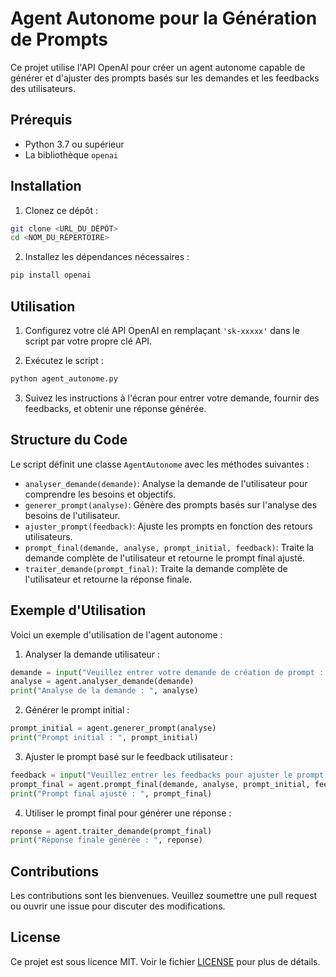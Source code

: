 # Agent Autonome pour la Génération de Prompts

Ce projet utilise l'API OpenAI pour créer un agent autonome capable de générer et d'ajuster des prompts basés sur les demandes et les feedbacks des utilisateurs.

## Prérequis

- Python 3.7 ou supérieur
- La bibliothèque `openai`

## Installation

1. Clonez ce dépôt :

```bash
git clone <URL_DU_DÉPÔT>
cd <NOM_DU_RÉPERTOIRE>
```

2. Installez les dépendances nécessaires :

```bash
pip install openai
```

## Utilisation

1. Configurez votre clé API OpenAI en remplaçant `'sk-xxxxx'` dans le script par votre propre clé API.

2. Exécutez le script :

```bash
python agent_autonome.py
```

3. Suivez les instructions à l'écran pour entrer votre demande, fournir des feedbacks, et obtenir une réponse générée.

## Structure du Code

Le script définit une classe `AgentAutonome` avec les méthodes suivantes :

- `analyser_demande(demande)`: Analyse la demande de l'utilisateur pour comprendre les besoins et objectifs.
- `generer_prompt(analyse)`: Génère des prompts basés sur l'analyse des besoins de l'utilisateur.
- `ajuster_prompt(feedback)`: Ajuste les prompts en fonction des retours utilisateurs.
- `prompt_final(demande, analyse, prompt_initial, feedback)`: Traite la demande complète de l'utilisateur et retourne le prompt final ajusté.
- `traiter_demande(prompt_final)`: Traite la demande complète de l'utilisateur et retourne la réponse finale.

## Exemple d'Utilisation

Voici un exemple d'utilisation de l'agent autonome :

1. Analyser la demande utilisateur :

```python
demande = input("Veuillez entrer votre demande de création de prompt : ")
analyse = agent.analyser_demande(demande)
print("Analyse de la demande : ", analyse)
```

2. Générer le prompt initial :

```python
prompt_initial = agent.generer_prompt(analyse)
print("Prompt initial : ", prompt_initial)
```

3. Ajuster le prompt basé sur le feedback utilisateur :

```python
feedback = input("Veuillez entrer les feedbacks pour ajuster le prompt initial : ")
prompt_final = agent.prompt_final(demande, analyse, prompt_initial, feedback)
print("Prompt final ajusté : ", prompt_final)
```

4. Utiliser le prompt final pour générer une réponse :

```python
reponse = agent.traiter_demande(prompt_final)
print("Réponse finale générée : ", reponse)
```

## Contributions

Les contributions sont les bienvenues. Veuillez soumettre une pull request ou ouvrir une issue pour discuter des modifications.

## License

Ce projet est sous licence MIT. Voir le fichier [LICENSE](LICENSE) pour plus de détails.
